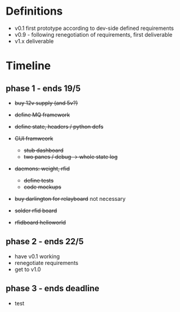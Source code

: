 # Definitions

* v0.1 first prototype according to dev-side defined requirements
* v0.9 - following renegotiation of requirements, first deliverable
* v1.x deliverable

# Timeline
##  phase 1 - ends 19/5

* ~~buy 12v supply (and 5v?)~~
* ~~define MQ framework~~ 
* ~~define state, headers / python defs~~
* ~~GUI framweork~~
    * ~~stub dashboard~~
    * ~~two panes / debug -> whole state log~~
* ~~daemons: weight, rfid~~
    * ~~define tests~~
    * ~~code mockups~~
* ~~buy darlington for relayboard~~ not necessary
 

* ~~solder rfid board~~
* ~~rfidboard helloworld~~

## phase 2 - ends 22/5

* have v0.1 working
* renegotiate requirements
* get to v1.0

## phase 3 - ends deadline

* test
